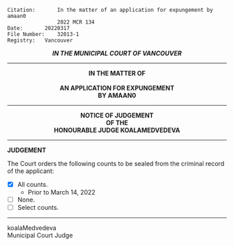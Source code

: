 	Citation:       In the matter of an application for expungement by amaan0
                	2022 MCR 134
	Date:		20220317
	File Number:	32013-1
	Registry:	Vancouver

<p align="center"><b><i>IN THE MUNICIPAL COURT OF VANCOUVER</b></i>

---

<p align="center"><b>
			    	IN THE MATTER OF
<br><br>		AN APPLICATION FOR EXPUNGEMENT 
<br>				BY AMAAN0

---

<p align="center">		
		    		NOTICE OF JUDGEMENT
<br>				OF THE
<br>				HONOURABLE JUDGE KOALAMEDVEDEVA

</b>
	
---

**JUDGEMENT**

The Court orders the following counts to be sealed from the criminal record of the applicant:
- [x] All counts.
  - Prior to March 14, 2022
- [ ] None.
- [ ] Select counts.
	
---

 koalaMedvedeva<br>Municipal Court Judge
